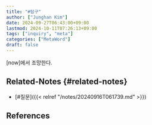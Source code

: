 ```yaml
---
title: "#탐구"
author: ["Junghan Kim"]
date: 2024-09-27T06:43:00+09:00
lastmod: 2024-10-11T07:26:13+09:00
tags: ["inquiry", "meta"]
categories: ["MetaWord"]
draft: false
---
```


<!--more-->

[now]에서 조망한다.


## Related-Notes {#related-notes}

-   [#질문]({{< relref "/notes/20240916T061739.md" >}})

## References

<style>.csl-entry{text-indent: -1.5em; margin-left: 1.5em;}</style><div class="csl-bib-body">
</div>
